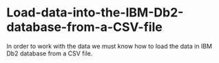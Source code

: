 # Load-data-into-the-IBM-Db2-database-from-a-CSV-file
In order to work with the data we must know how to load the data in IBM Db2 database from a CSV file. 
